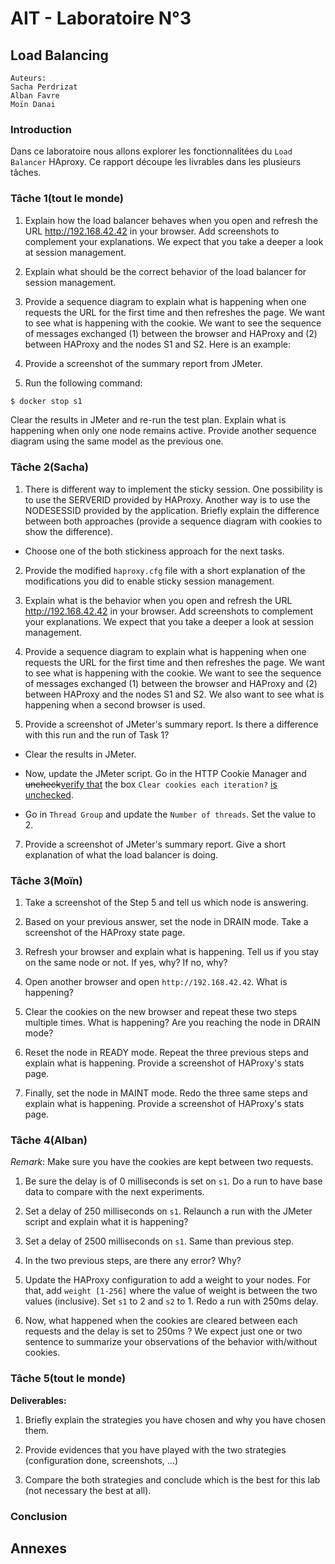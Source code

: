 # AIT - Laboratoire N°3
## Load Balancing

```
Auteurs:
Sacha Perdrizat
Alban Favre
Moïn Danai
```

### Introduction

Dans ce laboratoire nous allons explorer les fonctionnalitées du ``Load Balancer`` HAproxy. Ce rapport découpe les livrables dans les plusieurs tâches.

### Tâche 1(tout le monde)

1. Explain how the load balancer behaves when you open and refresh the
    URL <http://192.168.42.42> in your browser. Add screenshots to
    complement your explanations. We expect that you take a deeper a
    look at session management.

2. Explain what should be the correct behavior of the load balancer for
    session management.

3. Provide a sequence diagram to explain what is happening when one
    requests the URL for the first time and then refreshes the page. We
    want to see what is happening with the cookie. We want to see the
    sequence of messages exchanged (1) between the browser and HAProxy
    and (2) between HAProxy and the nodes S1 and S2. Here is an example:


4. Provide a screenshot of the summary report from JMeter.

5. Run the following command:

  ```bash
  $ docker stop s1
  ```

  Clear the results in JMeter and re-run the test plan. Explain what
  is happening when only one node remains active. Provide another
  sequence diagram using the same model as the previous one.


### Tâche 2(Sacha)

1. There is different way to implement the sticky session. One possibility is to use the SERVERID provided by HAProxy. Another way is to use the NODESESSID provided by the application. Briefly explain the difference between both approaches (provide a sequence diagram with cookies to show the difference).

  * Choose one of the both stickiness approach for the next tasks.

2. Provide the modified `haproxy.cfg` file with a short explanation of the modifications you did to enable sticky session management.

3. Explain what is the behavior when you open and refresh the URL <http://192.168.42.42> in your browser. Add screenshots to complement your explanations. We expect that you take a deeper a look at session management.

4. Provide a sequence diagram to explain what is happening when one requests the URL for the first time and then refreshes the page. We want to see what is happening with the cookie. We want to see the sequence of messages exchanged (1) between the browser and HAProxy and (2) between HAProxy and the nodes S1 and S2. We also want to see what is happening when a second browser is used.

5. Provide a screenshot of JMeter\'s summary report. Is there a difference with this run and the run of Task 1?

  * Clear the results in JMeter.

  * Now, update the JMeter script. Go in the HTTP Cookie Manager and <del>uncheck</del><ins>verify that</ins> the box `Clear cookies each iteration?` <ins>is unchecked</ins>.

  * Go in `Thread Group` and update the `Number of threads`. Set the value to 2.

7. Provide a screenshot of JMeter\'s summary report. Give a short explanation of what the load balancer is doing.

### Tâche 3(Moïn)

1. Take a screenshot of the Step 5 and tell us which node is answering.

2. Based on your previous answer, set the node in DRAIN mode. Take a screenshot of the HAProxy state page.

3. Refresh your browser and explain what is happening. Tell us if you stay on the same node or not. If yes, why? If no, why?

4. Open another browser and open `http://192.168.42.42`. What is happening?

5. Clear the cookies on the new browser and repeat these two steps multiple times. What is happening? Are you reaching the node in DRAIN mode?

6. Reset the node in READY mode. Repeat the three previous steps and explain what is happening. Provide a screenshot of HAProxy\'s stats page.

7. Finally, set the node in MAINT mode. Redo the three same steps and explain what is happening. Provide a screenshot of HAProxy\'s stats page.


### Tâche 4(Alban)

*Remark*: Make sure you have the cookies are kept between two requests.

1. Be sure the delay is of 0 milliseconds is set on `s1`. Do a run to have base data to compare with the next experiments.

2. Set a delay of 250 milliseconds on `s1`. Relaunch a run with the JMeter script and explain what it is happening?

3. Set a delay of 2500 milliseconds on `s1`. Same than previous step.

4. In the two previous steps, are there any error? Why?

5. Update the HAProxy configuration to add a weight to your nodes. For that, add `weight [1-256]` where the value of weight is between the two values (inclusive). Set `s1` to 2 and `s2` to 1. Redo a run with 250ms delay.

6. Now, what happened when the cookies are cleared between each requests and the delay is set to 250ms ? We expect just one or two sentence to summarize your observations of the behavior with/without cookies.

### Tâche 5(tout le monde)

**Deliverables:**

1. Briefly explain the strategies you have chosen and why you have chosen them.

2. Provide evidences that you have played with the two strategies (configuration done, screenshots, ...)

3. Compare the both strategies and conclude which is the best for this lab (not necessary the best at all).


### Conclusion

## Annexes
